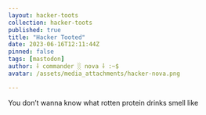 ```yaml
---
layout: hacker-toots
collection: hacker-toots
published: true
title: "Hacker Tooted"
date: 2023-06-16T12:11:44Z
pinned: false
tags: [mastodon]
author: ⸸ commander ░ nova ⸸ :~$
avatar: /assets/media_attachments/hacker-nova.png

---
```


<p>You don’t wanna know what rotten protein drinks smell like</p>



